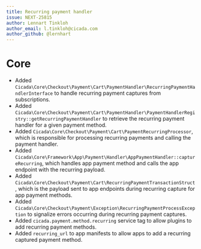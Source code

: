 ```yaml
---
title: Recurring payment handler
issue: NEXT-25815
author: Lennart Tinkloh
author_email: l.tinkloh@cicada.com
author_github: @lernhart
---
```

# Core
* Added `Cicada\Core\Checkout\Payment\Cart\PaymentHandler\RecurringPaymentHandlerInterface` to handle recurring payment captures from subscriptions.
* Added `Cicada\Core\Checkout\Payment\Cart\PaymentHandler\PaymentHandlerRegistry::getRecurringPaymentHandler` to retrieve the recurring payment handler for a given payment method.
* Added `Cicada\Core\Checkout\Payment\Cart\PaymentRecurringProcessor`, which is responsible for processing recurring payments and calling the payment handler.
* Added `Cicada\Core\Framework\App\Payment\Handler\AppPaymentHandler::captureRecurring`, which handles app payment method and calls the app endpoint with the recurring payload. 
* Added `Cicada\Core\Checkout\Payment\Cart\RecurringPaymentTransactionStruct`, which is the payload sent to app endpoints during recurring capture for app payment methods.
* Added `Cicada\Core\Checkout\Payment\Exception\RecurringPaymentProcessException` to signalize errors occurring during recurring payment captures.
* Added `cicada.payment.method.recurring` service tag to allow plugins to add recurring payment methods.
* Added `recurring_url` to app manifests to allow apps to add a recurring captured payment method.
